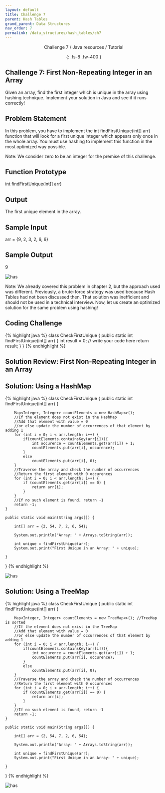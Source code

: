 ```yaml
---
layout: default
title: Challenge 7
parent: Hash Tables
grand_parent: Data Structures
nav_order: 7
permalink: /data_structures/hash_tables/ch7
---
```

<div align="center" markdown="1">
Challenge 7 / Java resources / Tutorial

{: .fs-8 .fw-400 }
</div>

## Challenge 7: First Non-Repeating Integer in an Array

Given an array, find the first integer which is unique in the array using hashing technique. Implement your solution in Java and see if it runs correctly!

## Problem Statement
In this problem, you have to implement the int findFirstUnique(int[] arr) function that will look for a first unique integer which appears only once in the whole array. You must use hashing to implement this function in the most optimized way possible.

Note: We consider zero to be an integer for the premise of this challenge.

## Function Prototype
int findFirstUnique(int[] arr)

## Output
The first unique element in the array.

## Sample Input
arr = {9, 2, 3, 2, 6, 6}

## Sample Output
9

![has](https://raw.githubusercontent.com/JavaLvivDev/prog-resources/master/resources/has/has36.png)

Note: We already covered this problem in chapter 2, but the approach used was different. Previously, a brute-force strategy was used because Hash Tables had not been discussed then. That solution was inefficient and should not be used in a technical interview. Now, let us create an optimized solution for the same problem using hashing!

## Coding Challenge

{% highlight java %}
class CheckFirstUnique
{
  public static int findFirstUnique(int[] arr) 
  {
    int result = 0;
    // write your code here
    return result;
  }
}
{% endhighlight %}

## Solution Review: First Non-Repeating Integer in an Array

## Solution: Using a HashMap

{% highlight java %}
class CheckFirstUnique {
    public static int findFirstUnique(int[] arr) {

        Map<Integer, Integer> countElements = new HashMap<>();
        //If the element does not exist in the HashMap
        //Add that element with value = 0
        //or else update the number of occurrences of that element by adding 1
        for (int i = 0; i < arr.length; i++) {
            if(countElements.containsKey(arr[i])){
                int occurence = countElements.get(arr[i]) + 1;
                countElements.put(arr[i], occurence);
            }
            else
                countElements.put(arr[i], 0); 
        }
        //Traverse the array and check the number of occurrences
        //Return the first element with 0 occurences
        for (int i = 0; i < arr.length; i++) {
            if (countElements.get(arr[i]) == 0) {
                return arr[i];
            }
        }
        //If no such element is found, return -1
        return -1;
    }

    public static void main(String args[]) {

        int[] arr = {2, 54, 7, 2, 6, 54};

        System.out.println("Array: " + Arrays.toString(arr));

        int unique = findFirstUnique(arr);
        System.out.print("First Unique in an Array: " + unique);

    }
}
{% endhighlight %}

![has](https://raw.githubusercontent.com/JavaLvivDev/prog-resources/master/resources/has/has37.png)

## Solution: Using a TreeMap

{% highlight java %}
class CheckFirstUnique {
    public static int findFirstUnique(int[] arr) {

        Map<Integer, Integer> countElements = new TreeMap<>(); //TreeMap is sorted
        //If the element does not exist in the TreeMap
        //Add that element with value = 0
        //or else update the number of occurrences of that element by adding 1
        for (int i = 0; i < arr.length; i++) {
            if(countElements.containsKey(arr[i])){
                int occurence = countElements.get(arr[i]) + 1;
                countElements.put(arr[i], occurence);
            }
            else
                countElements.put(arr[i], 0); 
        }
        //Traverse the array and check the number of occurrences
        //Return the first element with 0 occurences
        for (int i = 0; i < arr.length; i++) {
            if (countElements.get(arr[i]) == 0) {
                return arr[i];
            }
        }
        //If no such element is found, return -1
        return -1;
    }

    public static void main(String args[]) {

        int[] arr = {2, 54, 7, 2, 6, 54};

        System.out.println("Array: " + Arrays.toString(arr));

        int unique = findFirstUnique(arr);
        System.out.print("First Unique in an Array: " + unique);

    }
}
{% endhighlight %}

![has](https://raw.githubusercontent.com/JavaLvivDev/prog-resources/master/resources/has/has38.png)